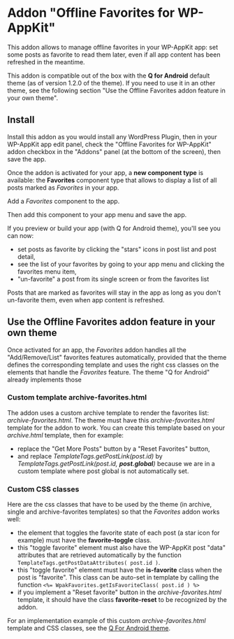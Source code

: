 # Addon "Offline Favorites for WP-AppKit"
This addon allows to manage offline favorites in your WP-AppKit app: set some posts as favorite to read them later, even if all app content has been refreshed in the meantime.

This addon is compatible out of the box with the **Q for Android** default theme (as of version 1.2.0 of the theme). If you need to use it in an other theme, see the following section "Use the Offline Favorites addon feature in your own theme".

## Install
Install this addon as you would install any WordPress Plugin, then in your WP-AppKit app edit panel, check the "Offline Favorites for WP-AppKit" addon checkbox in the "Addons" panel (at the bottom of the screen), then save the app.

Once the addon is activated for your app, a **new component type** is available: the **Favorites** component type that allows to display a list of all posts marked as _Favorites_ in your app. 

Add a _Favorites_ component to the app.

Then add this component to your app menu and save the app.

If you preview or build your app (with Q for Android theme), you'll see you can now:
- set posts as favorite by clicking the "stars" icons in post list and post detail,
- see the list of your favorites by going to your app menu and clicking the favorites menu item,
- "un-favorite" a post from its single screen or from the favorites list  

Posts that are marked as favorites will stay in the app as long as you don't un-favorite them, even when app content is refreshed.

## Use the Offline Favorites addon feature in your own theme

Once activated for an app, the _Favorites_ addon handles all the "Add/Remove/List" favorites features automatically, provided that the theme defines the corresponding template and uses the right css classes on the elements that handle the _Favorites_ feature. The theme "Q for Android" already implements those 

### Custom template archive-favorites.html 

The addon uses a custom archive template to render the favorites list: _archive-favorites.html_. 
The theme must have this _archive-favorites.html_ template for the addon to work. You can create this template based on your _archive.html_ template, then for example:
- replace the "Get More Posts" button by a "Reset Favorites" button, 
- and replace _TemplateTags.getPostLink(post.id)_ by _TemplateTags.getPostLink(post.id, **post.global**)_ because we are in a custom template where post global is not automatically set.

### Custom CSS classes

Here are the css classes that have to be used by the theme (in archive, single and archive-favorites templates) so that the _Favorites_ addon works well:
- the element that toggles the favorite state of each post (a star icon for example) must have the **favorite-toggle** class.
- this "toggle favorite" element must also have the WP-AppKit post "data" attributes that are retrieved automatically by the function `TemplateTags.getPostDataAttributes( post.id )`.
- this "toggle favorite" element must have the **is-favorite** class when the post is "favorite". This class can be auto-set in template by calling the function `<%= WpakFavorites.getIsFavoriteClass( post.id ) %>`
- if you implement a "Reset favorite" button in the _archive-favorites.html_ template, it should have the class **favorite-reset** to be recognized by the addon.

For an implementation example of this custom _archive-favorites.html_ template and CSS classes, see the [Q For Android theme](https://github.com/uncatcrea/q-android).
